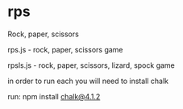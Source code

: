# rps
Rock, paper, scissors

rps.js - rock, paper, scissors game

rpsls.js - rock, paper, scissors, lizard, spock game

in order to run each you will need to install chalk

run:
npm install chalk@4.1.2
